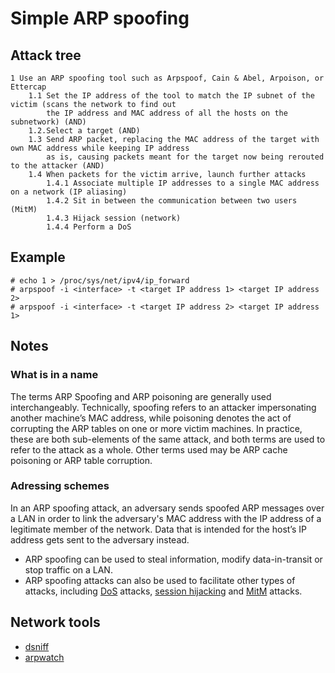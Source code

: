 # Simple ARP spoofing

## Attack tree

```text
1 Use an ARP spoofing tool such as Arpspoof, Cain & Abel, Arpoison, or Ettercap
    1.1 Set the IP address of the tool to match the IP subnet of the victim (scans the network to find out 
        the IP address and MAC address of all the hosts on the subnetwork) (AND)
    1.2.Select a target (AND)
    1.3 Send ARP packet, replacing the MAC address of the target with own MAC address while keeping IP address 
        as is, causing packets meant for the target now being rerouted to the attacker (AND)
    1.4 When packets for the victim arrive, launch further attacks
        1.4.1 Associate multiple IP addresses to a single MAC address on a network (IP aliasing)
        1.4.2 Sit in between the communication between two users (MitM)
        1.4.3 Hijack session (network)
        1.4.4 Perform a DoS
```

## Example

```text
# echo 1 > /proc/sys/net/ipv4/ip_forward
# arpspoof -i <interface> -t <target IP address 1> <target IP address 2>
# arpspoof -i <interface> -t <target IP address 2> <target IP address 1>
```

## Notes

### What is in a name

The terms ARP Spoofing and ARP poisoning are generally used interchangeably. Technically, 
spoofing refers to an attacker impersonating another machine’s MAC address, while poisoning denotes the act of 
corrupting the ARP tables on one or more victim machines. In practice, these are both sub-elements of the same attack, 
and both terms are used to refer to the attack as a whole. Other terms used may be ARP cache poisoning or 
ARP table corruption.

### Adressing schemes

In an ARP spoofing attack, an adversary sends spoofed ARP messages over a LAN in order to link the adversary's MAC address with the IP address of a legitimate member of the network. Data that is intended for the host’s IP address gets sent to the adversary instead.
* ARP spoofing can be used to steal information, modify data-in-transit or stop traffic on a LAN.
* ARP spoofing attacks can also be used to facilitate other types of attacks, including [DoS](../tcp-ip/DoS.md) attacks, [session hijacking](../tcp-ip/Hijack-network-session.md) and [MitM](../box/mitm.md) attacks.

## Network tools
* [dsniff](https://www.monkey.org/~dugsong/dsniff/)
* [arpwatch](https://ee.lbl.gov/)



